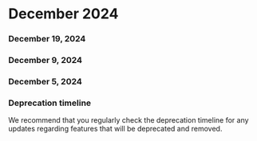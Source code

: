 ﻿# December 2024


### December 19, 2024




### December 9, 2024




### December 5, 2024




### Deprecation timeline

We recommend that you regularly check the deprecation timeline for any updates regarding features that will be deprecated and removed.

